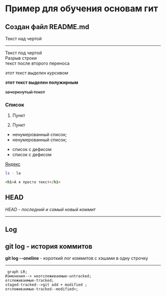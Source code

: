 # Пример для обучения основам гит

## Создан файл README.md


Текст над чертой

---

Текст под чертой  
Разрыв строки<br>
текст после второго переноса  


*этот текст выделен курсивом*

**этот текст выделен полужирным**

~~зачеркнутый текст~~


### Список

1. Пункт

2. Пункт


* ненумерованный список;
* ненумерованный список;

- список с дефисом
- список с дефисом

[Яндекс](https://www.yandex.ru "Яндекс")

```bash
ls - la
```
```html
<h1>А я просто текст</h1>
``` 


## HEAD
*HEAD - последний и самый новый коммит*

---

## Log
**git log** - история коммитов
---
**git log --oneline** - короткий лог коммитов с хэшами в одну строчку

---

```mermaid
 graph LR;
Изменения--> неотслеживаемые-untracked;
отслеживаемые-tracked;
staged-tracked-->git add + modified ;
отслеживаемые-tracked--modified>;
